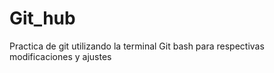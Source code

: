 # Git_hub
Practica de git utilizando la terminal Git bash para respectivas modificaciones y ajustes  
